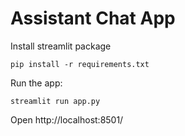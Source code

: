 # Assistant Chat App

Install streamlit package

    pip install -r requirements.txt    

 Run the app:   
    
    streamlit run app.py

Open http://localhost:8501/
